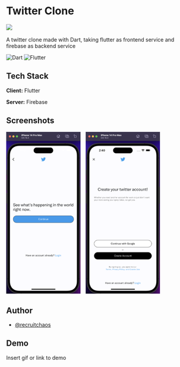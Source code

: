 
# Twitter Clone 
<img src = "assets/icon.svg" width = "100">

A twitter clone made with Dart, taking flutter as frontend service and firebase as backend service

![Dart](https://img.shields.io/badge/Dart-0175C2?style=for-the-badge&logo=dart&logoColor=white) <space> ![Flutter](https://img.shields.io/badge/Flutter-02569B?style=for-the-badge&logo=flutter&logoColor=white)





## Tech Stack

**Client:** Flutter

**Server:** Firebase


## Screenshots

<p float="left">
    <img src = "assets/welcome_screen.png" width = "200" style="margin-right: 10px;">
    <img src = "assets/screen_1.png" width = "200">
</p>

## Author

- [@recruitchaos](https://www.github.com/recruitchaos)


## Demo

Insert gif or link to demo

